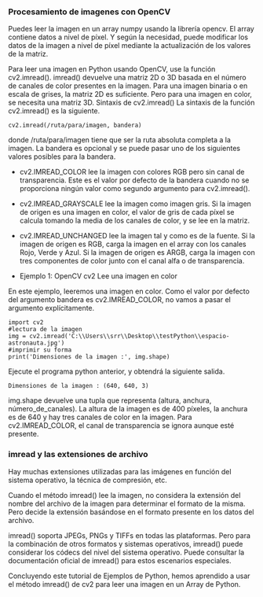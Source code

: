 ### Procesamiento de imagenes con OpenCV

Puedes leer la imagen en un array numpy usando la librería opencv. El array contiene datos a nivel de píxel. Y según la necesidad, puede modificar los datos de la imagen a nivel de píxel mediante la actualización de los valores de la matriz.

Para leer una imagen en Python usando OpenCV, use la función cv2.imread(). imread() devuelve una matriz 2D o 3D basada en el número de canales de color presentes en la imagen. Para una imagen binaria o en escala de grises, la matriz 2D es suficiente. Pero para una imagen en color, se necesita una matriz 3D.
Sintaxis de cv2.imread()
La sintaxis de la función cv2.imread() es la siguiente.
~~~
cv2.imread(/ruta/para/imagen, bandera)
~~~

donde /ruta/para/imagen tiene que ser la ruta absoluta completa a la imagen. La bandera es opcional y se puede pasar uno de los siguientes valores posibles para la bandera.

* cv2.IMREAD_COLOR lee la imagen con colores RGB pero sin canal de transparencia. Este es el valor por defecto de la bandera cuando no se proporciona ningún valor como segundo argumento para cv2.imread().
* cv2.IMREAD_GRAYSCALE lee la imagen como imagen gris. Si la imagen de origen es una imagen en color, el valor de gris de cada píxel se calcula tomando la media de los canales de color, y se lee en la matriz.
* cv2.IMREAD_UNCHANGED lee la imagen tal y como es de la fuente. Si la imagen de origen es RGB, carga la imagen en el array con los canales Rojo, Verde y Azul. Si la imagen de origen es ARGB, carga la imagen con tres componentes de color junto con el canal alfa o de transparencia.

* Ejemplo 1: OpenCV cv2 Lee una imagen en color

En este ejemplo, leeremos una imagen en color. Como el valor por defecto del argumento bandera es cv2.IMREAD_COLOR, no vamos a pasar el argumento explícitamente.

~~~
import cv2
#lectura de la imagen 
img = cv2.imread('C:\\Users\\srr\\Desktop\\testPython\\espacio-astronauta.jpg')
#imprimir su forma
print('Dimensiones de la imagen :', img.shape)
~~~

Ejecute el programa python anterior, y obtendrá la siguiente salida.
~~~
Dimensiones de la imagen : (640, 640, 3)
~~~


img.shape devuelve una tupla que representa (altura, anchura, número_de_canales). La altura de la imagen es de 400 píxeles, la anchura es de 640 y hay tres canales de color en la imagen. Para cv2.IMREAD_COLOR, el canal de transparencia se ignora aunque esté presente.

### imread y las extensiones de archivo

Hay muchas extensiones utilizadas para las imágenes en función del sistema operativo, la técnica de compresión, etc.

Cuando el método imread() lee la imagen, no considera la extensión del nombre del archivo de la imagen para determinar el formato de la misma. Pero decide la extensión basándose en el formato presente en los datos del archivo.

imread() soporta JPEGs, PNGs y TIFFs en todas las plataformas. Pero para la combinación de otros formatos y sistemas operativos, imread() puede considerar los códecs del nivel del sistema operativo. Puede consultar la documentación oficial de imread() para estos escenarios especiales.

Concluyendo este tutorial de Ejemplos de Python, hemos aprendido a usar el método imread() de cv2 para leer una imagen en un Array de Python.